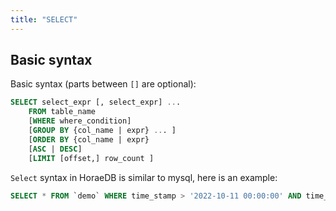 ```yaml
---
title: "SELECT"
---
```


## Basic syntax

Basic syntax (parts between `[]` are optional):

```sql
SELECT select_expr [, select_expr] ...
    FROM table_name
    [WHERE where_condition]
    [GROUP BY {col_name | expr} ... ]
    [ORDER BY {col_name | expr}
    [ASC | DESC]
    [LIMIT [offset,] row_count ]
```

`Select` syntax in HoraeDB is similar to mysql, here is an example:

```sql
SELECT * FROM `demo` WHERE time_stamp > '2022-10-11 00:00:00' AND time_stamp < '2022-10-12 00:00:00' LIMIT 10
```
